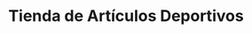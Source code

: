 ---
title: "Tienda de Artículos Deportivos"
url: /temuco/tienda-de-articulos-deportivos/
shop: deportes
---